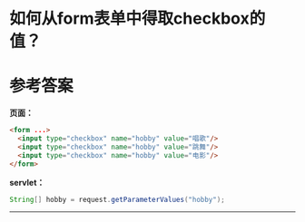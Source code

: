 # 如何从form表单中得取checkbox的值？

# 参考答案

**页面：**
```html
<form ...>
  <input type="checkbox" name="hobby" value="唱歌"/>
  <input type="checkbox" name="hobby" value="跳舞"/>
  <input type="checkbox" name="hobby" value="电影"/>
</form>
```

**servlet：**
```java
String[] hobby = request.getParameterValues("hobby");
```

---

